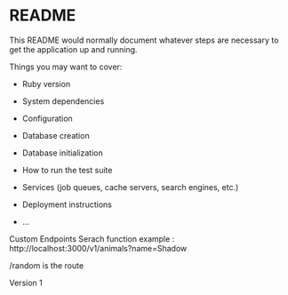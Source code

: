 # README

This README would normally document whatever steps are necessary to get the
application up and running.

Things you may want to cover:

* Ruby version

* System dependencies

* Configuration

* Database creation

* Database initialization

* How to run the test suite

* Services (job queues, cache servers, search engines, etc.)

* Deployment instructions

* ...

Custom Endpoints
Serach function example : http://localhost:3000/v1/animals?name=Shadow


/random is the route


Version 1
